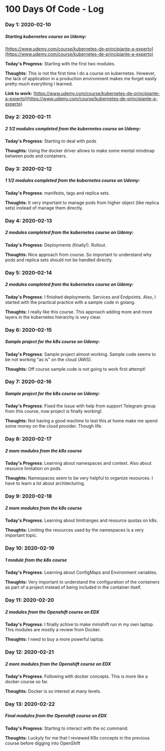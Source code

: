 # 100 Days Of Code - Log

### Day 1: 2020-02-10
##### Starting kubernetes course on Udemy:

[https://www.udemy.com/course/kubernetes-de-principiante-a-experto](https://www.udemy.com/course/kubernetes-de-principiante-a-experto)

**Today's Progress**: Starting with the first two modules.

**Thoughts:** This is not the first time I do a course on kubernetes. However, the lack of application in a production environment makes me forget easily pretty much everything I learned.

**Link to work:** [https://www.udemy.com/course/kubernetes-de-principiante-a-experto](https://www.udemy.com/course/kubernetes-de-principiante-a-experto)

### Day 2: 2020-02-11
##### 2 1/2 modules completed from the kubernetes course on Udemy:

**Today's Progress**: Starting to deal with pods

**Thoughts:** Using the docker driver allows to make some mental mindmap between pods and containers.


### Day 3: 2020-02-12
##### 1 1/2 modules completed from the kubernetes course on Udemy:

**Today's Progress**: manifests, tags and replica sets.

**Thoughts:** It very important to manage pods from higher object (like replica sets) instead of manage them directly.


### Day 4: 2020-02-13
##### 2 modules completed from the kubernetes course on Udemy:

**Today's Progress**: Deployments (finally!). Rollout.

**Thoughts:** Nice approach from course. So important to understand why pods and replica sets should not be handled directly.


### Day 5: 2020-02-14
##### 2 modules completed from the kubernetes course on Udemy:

**Today's Progress**: I finished deployments. Services and Endpoints. Also, I started with the practical practice with a sample code in golang.

**Thoughts:** I really like this course. This approach adding more and more layers in the kubernetes hierarchy is very clear.

### Day 6: 2020-02-15
##### Sample project for the k8s course on Udemy:

**Today's Progress**: Sample project almost working. Sample code seems to be not working "as is" on the cloud (AWS).

**Thoughts:** Off course sample code is not going to work first attempt!


### Day 7: 2020-02-16
##### Sample project for the k8s course on Udemy:

**Today's Progress**: Fixed the issue with help from support Telegram group from this course, now project is finally working!.

**Thoughts:** Not having a good machine to test this at home make me spend some money on the cloud provider. Though life.

### Day 8: 2020-02-17
##### 2 more modules from the k8s course

**Today's Progress**: Learning about namespaces and context. Also about resource limitation on pods.

**Thoughts:** Namespaces seem to be very helpful to organize resources. I have to learn a lot about architecturing.

### Day 9: 2020-02-18
##### 2 more modules from the k8s course

**Today's Progress**: Learning about limitranges and resource quotas on k8s.

**Thoughts:** Limiting the resources used by the namespaces is a very important topic.

### Day 10: 2020-02-19
##### 1 module from the k8s course

**Today's Progress**: Learning about ConfigMaps and Environment variables.

**Thoughts:** Very important to understand the configuration of the containers as part of a project instead of being included in the container itself.

### Day 11: 2020-02-20
##### 2 modules from the Openshift course on EDX

**Today's Progress**: I finally achive to make minishift run in my own laptop. This modules are mostly a review from Docker.

**Thoughts:** I need to buy a more powerful laptop.

### Day 12: 2020-02-21
##### 2 more modules from the Openshift course on EDX

**Today's Progress**: Following with docker concepts. This is more like a docker course so far.

**Thoughts:** Docker is so interest at many levels.

### Day 13: 2020-02-22
##### Final modules from the Openshift course on EDX

**Today's Progress**: Starting to interact with the oc command.

**Thoughts:** Luckyly for me that I reviewed K8s concepts in the previous course before digging into OpenShift

